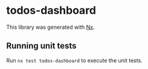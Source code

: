 # todos-dashboard

This library was generated with [Nx](https://nx.dev).

## Running unit tests

Run `nx test todos-dashboard` to execute the unit tests.
